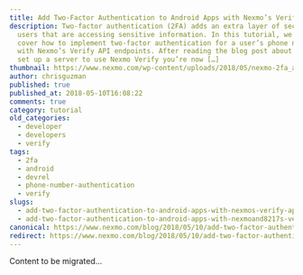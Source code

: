 ```yaml
---
title: Add Two-Factor Authentication to Android Apps with Nexmo’s Verify API
description: Two-factor authentication (2FA) adds an extra layer of security for
  users that are accessing sensitive information. In this tutorial, we will
  cover how to implement two-factor authentication for a user’s phone number
  with Nexmo’s Verify API endpoints. After reading the blog post about how to
  set up a server to use Nexmo Verify you’re now […]
thumbnail: https://www.nexmo.com/wp-content/uploads/2018/05/nexmo-2fa_android.jpg
author: chrisguzman
published: true
published_at: 2018-05-10T16:08:22
comments: true
category: tutorial
old_categories:
  - developer
  - developers
  - verify
tags:
  - 2fa
  - android
  - devrel
  - phone-number-authentication
  - verify
slugs:
  - add-two-factor-authentication-to-android-apps-with-nexmos-verify-api-dr
  - add-two-factor-authentication-to-android-apps-with-nexmoand8217s-verify-api
canonical: https://www.nexmo.com/blog/2018/05/10/add-two-factor-authentication-to-android-apps-with-nexmos-verify-api-dr
redirect: https://www.nexmo.com/blog/2018/05/10/add-two-factor-authentication-to-android-apps-with-nexmos-verify-api-dr
---
```

Content to be migrated...